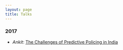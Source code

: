 ```yaml
---
layout: page
title: Talks
---
```


### 2017


* _Ankit_: [The Challenges of Predictive Policing in India]()
